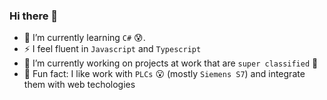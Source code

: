 ### Hi there 👋

- 🌱 I’m currently learning `C#` 😰.
- ⚡ I feel fluent in `Javascript` and `Typescript`
- 🔭 I’m currently working on projects at work that are `super classified` 🤣
- 🎪 Fun fact: I like work with `PLCs` 😮 (mostly `Siemens S7`) and integrate them with web techologies

<!--
**Biggy1606/Biggy1606** is a ✨ _special_ ✨ repository because its `README.md` (this file) appears on your GitHub profile.

Here are some ideas to get you started:

- 🔭 I’m currently working on ...
- 👯 I’m looking to collaborate on ...
- 🤔 I’m looking for help with ...
- 💬 Ask me about ...
- 📫 How to reach me: ...
- 😄 Pronouns: ...
- ⚡ Fun fact: ...
-->
